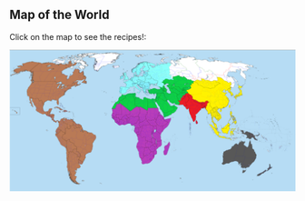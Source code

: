 <!DOCTYPE html>
<html>
<body>

<h2>Map of the World</h2>
<p>Click on the map to see the recipes!:</p>

<img src="images/daWorld.png" alt="world" usemap="#image_map">

<map name="world">
  <area shape="rect" coords="1361,374,1546,589" alt="South Asia" href="https://www.cia.gov/the-world-factbook/south-asia/">
  <area shape="rect" coords="1466,246,1808,673" alt="East and Southeast Asia" href="https://www.cia.gov/the-world-factbook/east-and-southeast-asia/">
  <area shape="rect" coords="837,160,1173,292" alt="Europe" href="https://www.cia.gov/the-world-factbook/europe/">
  <area shape="rect" coords="1624,709,2118,1019" alt="Oceania" href="https://www.cia.gov/the-world-factbook/australia-and-oceania/">
  <area shape="rect" coords="873,364,1323,428" alt="North Africa, Middle East, and Central Asia" href="https://open.lib.umn.edu/worldgeography/chapter/8-8-end-of-chapter-material/#:~:text=North%20Africa%2C%20Southwest%20Asia%2C%20and%20Central%20Asia%20%28Turkestan%29,areas%20of%20all%20three%20regions%20of%20the%20realm.">
  <area shape="rect" coords="841,460,1183,911" alt="Sub Saharan Africa" href="https://www.cia.gov/the-world-factbook/africa/">
  <area shape="rect" coords="20,72,741,1077" alt="The Americas" href="https://www.britannica.com/place/Americas">
</map>

</body>
</html>
